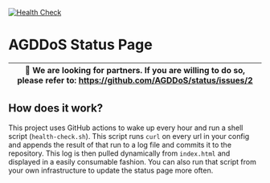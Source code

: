 [![Health Check](../../actions/workflows/health-check.yml/badge.svg)](../../actions/workflows/health-check.yml)

# AGDDoS Status Page

| 🔔 We are looking for partners. If you are willing to do so, please refer to: https://github.com/AGDDoS/status/issues/2
| ---

## How does it work?

This project uses GitHub actions to wake up every hour and run a shell script (`health-check.sh`).
This script runs `curl` on every url in your config and appends the result of that run to a log file and commits it to the repository.
This log is then pulled dynamically from `index.html` and displayed in a easily consumable fashion.
You can also run that script from your own infrastructure to update the status page more often.
